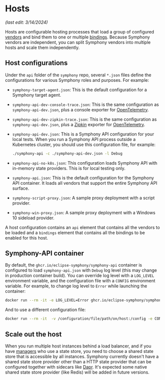 # Hosts

_(last edit: 3/14/2024)_

Hosts are configurable hosting processes that load a group of configured [vendors](../vendors/_overview.md) and bind them to one or multiple [bindings](../bindings/_overview.md). Because Symphony vendors are independent, you can split Symphony vendors into multiple hosts and scale them independently.

## Host configurations

Under the `api` folder of the `symphony` repo, several `*.json` files define the configurations for various Symphony roles and purposes. For example:

* `symphony-target-agent.json`: This is the default configuration for a Symphony target agent.
* `symphony-api-dev-console-trace.json`: This is the same configuration as `symphony-api-dev.json`, plus a console exporter for [OpenTelemetry](https://opentelemetry.io/).
* `symphony-api-dev-zipkin-trace.json`: This is the same configuration as `symphony-api-dev.json`, plus a [Zipkin](https://zipkin.io/) exporter for [OpenTelemetry](https://opentelemetry.io/).
* `symphony-api-dev.json`: This is a Symphony API configuration for your local tests. When you run a Symphony API process outside a Kubernetes cluster, you should use this configuration file, for example:

  ```bash
  ./symphony-api -c ./symphony-api-dev.json -l Debug
  ```

* `symphony-api-no-k8s.json`: This configuration loads Symphony API with in-memory state providers. This is for local testing only.
* `symphony-api.json`: This is the default configuration for the Symphony API container. It loads all vendors that support the entire Symphony API surface.
* `symphony-script-proxy.json`: A sample proxy deployment with a script provider.
* `symphony-win-proxy.json`: A sample proxy deployment with a Windows 10 sideload provider.

A host configuration contains an `api` element that contains all the vendors to be loaded and a `bindings` element that contains all the bindings to be enabled for this host.

## Symphony-API container

By default, the `ghcr.io/eclipse-symphony/symphony-api` container is configured to load `symphony-api.json` with `Debug` log level (this may change in production container build). You can override log level with a `LOG_LEVEL` environment variable, and the configuration file with a `CONFIG` environment variable. For example, to change log level to `Error` while launching the container:

```bash
docker run --rm -it -e LOG_LEVEL=Error ghcr.io/eclipse-symphony/symphony-api:latest
```

And to use a different configuration file:

```bash
docker run --rm -it  -v /configuration/file/path/on/host:/config -e CONFIG=/config/symphony-api-dev.json ghcr.io/eclipse-symphony/symphony-api:latest
```

## Scale out the host

When you run multiple host instances behind a load balancer, and if you have [managers](../managers/overview.md) who use a state store, you need to choose a shared state store that is accessible by all instances. Symphony currently doesn't have a shared state store provider other than a HTTP state provider that can be configured together with sidecars like [Dapr](https://dapr.io/). It's expected some native shared state store provider (like Redis) will be added in future versions.
